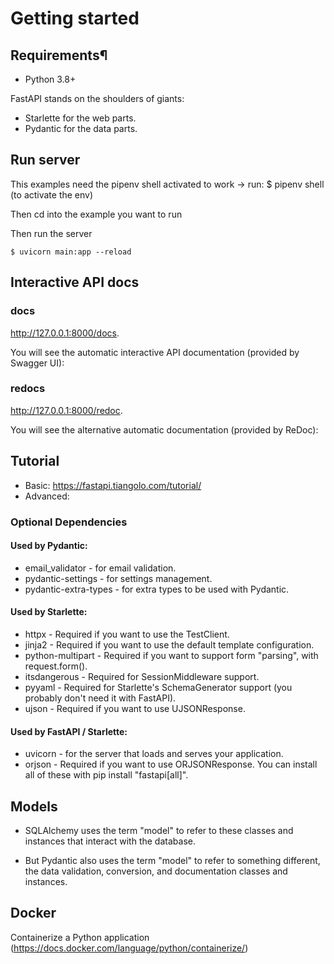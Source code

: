 
# Getting started

## Requirements¶
 - Python 3.8+

FastAPI stands on the shoulders of giants:

 - Starlette for the web parts.
 - Pydantic for the data parts.

## Run server

This examples need the pipenv shell activated to work -> run: $ pipenv shell (to activate the env)

Then cd into the example you want to run

Then run the server

```console
$ uvicorn main:app --reload 
```
<!-- --reload is to restart the server every time something changes  -->

## Interactive API docs

### docs

http://127.0.0.1:8000/docs.

You will see the automatic interactive API documentation (provided by Swagger UI):

### redocs

http://127.0.0.1:8000/redoc.

You will see the alternative automatic documentation (provided by ReDoc):

## Tutorial

 - Basic: https://fastapi.tiangolo.com/tutorial/
 - Advanced: 


### Optional Dependencies
 #### Used by Pydantic:

 - email_validator - for email validation.
 - pydantic-settings - for settings management.
 - pydantic-extra-types - for extra types to be used with Pydantic.

#### Used by Starlette:

 - httpx - Required if you want to use the TestClient.
 - jinja2 - Required if you want to use the default template configuration.
 - python-multipart - Required if you want to support form "parsing", with request.form().
 - itsdangerous - Required for SessionMiddleware support.
 - pyyaml - Required for Starlette's SchemaGenerator support (you probably don't need it with FastAPI).
 - ujson - Required if you want to use UJSONResponse.

#### Used by FastAPI / Starlette:

 - uvicorn - for the server that loads and serves your application.
 - orjson - Required if you want to use ORJSONResponse.
You can install all of these with pip install "fastapi[all]".

## Models

 - SQLAlchemy uses the term "model" to refer to these classes and instances that interact with the database.

 - But Pydantic also uses the term "model" to refer to something different, the data validation, conversion, and documentation classes and instances.

## Docker

Containerize a Python application (https://docs.docker.com/language/python/containerize/)